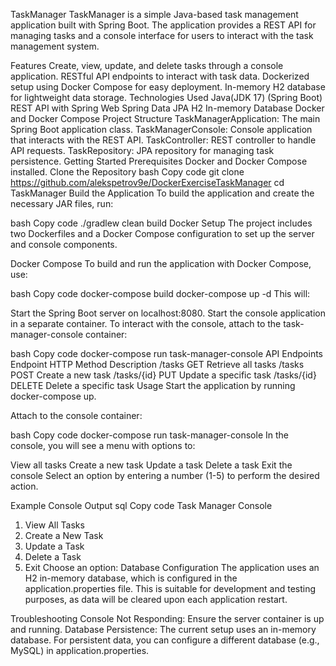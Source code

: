 TaskManager
TaskManager is a simple Java-based task management application built with Spring Boot. The application provides a REST API for managing tasks and a console interface for users to interact with the task management system.

Features
Create, view, update, and delete tasks through a console application.
RESTful API endpoints to interact with task data.
Dockerized setup using Docker Compose for easy deployment.
In-memory H2 database for lightweight data storage.
Technologies Used
Java(JDK 17) (Spring Boot)
REST API with Spring Web
Spring Data JPA
H2 In-memory Database
Docker and Docker Compose
Project Structure
TaskManagerApplication: The main Spring Boot application class.
TaskManagerConsole: Console application that interacts with the REST API.
TaskController: REST controller to handle API requests.
TaskRepository: JPA repository for managing task persistence.
Getting Started
Prerequisites
Docker and Docker Compose installed.
Clone the Repository
bash
Copy code
git clone https://github.com/alekspetrov9e/DockerExerciseTaskManager
cd TaskManager
Build the Application
To build the application and create the necessary JAR files, run:

bash
Copy code
./gradlew clean build
Docker Setup
The project includes two Dockerfiles and a Docker Compose configuration to set up the server and console components.

Docker Compose
To build and run the application with Docker Compose, use:

bash
Copy code
docker-compose build
docker-compose up -d
This will:

Start the Spring Boot server on localhost:8080.
Start the console application in a separate container.
To interact with the console, attach to the task-manager-console container:

bash
Copy code
docker-compose run task-manager-console
API Endpoints
Endpoint	HTTP Method	Description
/tasks	GET	Retrieve all tasks
/tasks	POST	Create a new task
/tasks/{id}	PUT	Update a specific task
/tasks/{id}	DELETE	Delete a specific task
Usage
Start the application by running docker-compose up.

Attach to the console container:

bash
Copy code
docker-compose run task-manager-console
In the console, you will see a menu with options to:

View all tasks
Create a new task
Update a task
Delete a task
Exit the console
Select an option by entering a number (1-5) to perform the desired action.

Example Console Output
sql
Copy code
Task Manager Console
1. View All Tasks
2. Create a New Task
3. Update a Task
4. Delete a Task
5. Exit
Choose an option: 
Database Configuration
The application uses an H2 in-memory database, which is configured in the application.properties file. This is suitable for development and testing purposes, as data will be cleared upon each application restart.

Troubleshooting
Console Not Responding: Ensure the server container is up and running. 
Database Persistence: The current setup uses an in-memory database. For persistent data, you can configure a different database (e.g., MySQL) in application.properties.
